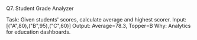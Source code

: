 Q7. Student Grade Analyzer

Task: Given students' scores, calculate average and highest scorer.
Input: [("A",80),("B",95),("C",60)]
Output: Average=78.3, Topper=B
Why: Analytics for education dashboards.